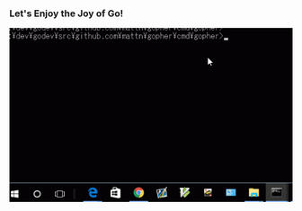 ### Let's Enjoy the Joy of Go!

![Joy of Go](https://raw.githubusercontent.com/deepjoy10x/deepjoy10x/main/go.gif)

